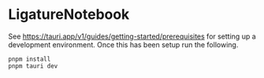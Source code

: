 # LigatureNotebook

See https://tauri.app/v1/guides/getting-started/prerequisites for setting up a development environment.
Once this has been setup run the following.

```
pnpm install
pnpm tauri dev
```
